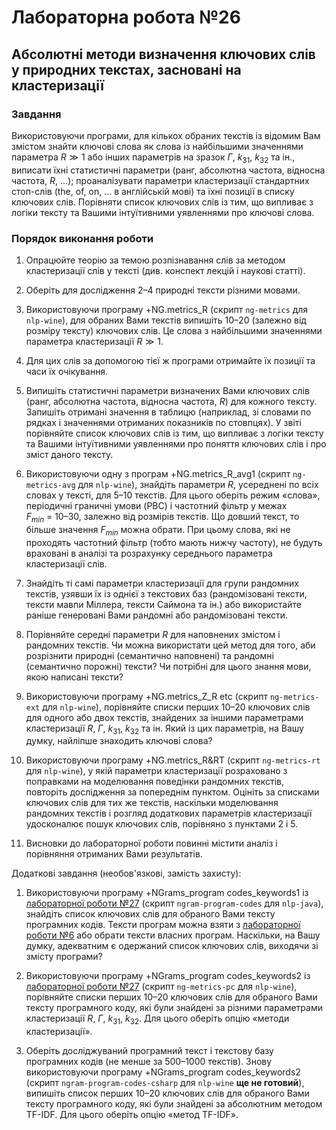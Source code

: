 # Лабораторна робота №26

## Абсолютні методи визначення ключових слів у природних текстах, засновані на кластеризації

### Завдання

Використовуючи програми, для кількох обраних текстів із відомим Вам змістом знайти ключові слова як слова із найбільшими значеннями параметра $R \gg 1$ або інших параметрів на зразок $\Gamma$, $k_31$, $k_32$ та ін., виписати їхні статистичні параметри (ранг, абсолютна частота, відносна частота, $R$, ...); проаналізувати параметри кластеризації стандартних стоп-слів (the, of, on, ... в англійській мові) та їхні позиції в списку ключових слів. Порівняти список ключових слів із тим, що випливає з логіки тексту та Вашими інтуїтивними уявленнями про ключові слова.


### Порядок виконання роботи

1. Опрацюйте теорію за темою розпізнавання слів за методом кластеризації слів у тексті (див. конспект лекцій і наукові статті).

2. Оберіть для дослідження 2&ndash;4 природні тексти різними мовами.

3. Використовуючи програму +NG.metrics\_R (скрипт `ng-metrics` для `nlp-wine`), для обраних Вами текстів випишіть 10&ndash;20 (залежно від розміру тексту) ключових слів.
Це слова з найбільшими значеннями параметра кластеризації $R \gg 1$.

4. Для цих слів за допомогою тієї ж програми отримайте їх позиції та часи їх очікування.

5. Випишіть статистичні параметри визначених Вами ключових слів (ранг, абсолютна частота, відносна частота, $R$) для кожного тексту.
Запишіть отримані значення в таблицю (наприклад, зі словами по рядках і значеннями отриманих показників по стовпцях).
У звіті порівняйте список ключових слів із тим, що випливає з логіки тексту та Вашими інтуїтивними уявленнями про поняття ключових слів і про зміст даного тексту.

6. Використовуючи одну з програм +NG.metrics\_R\_avg1 (скрипт `ng-metrics-avg` для `nlp-wine`), знайдіть параметри $R$, усереднені по всіх словах у тексті, для 5&ndash;10 текстів.
Для цього оберіть режим «слова», періодичні граничні умови (PBC) і частотний фільтр у межах $F_{min}$ = 10&ndash;30, залежно від розмірів текстів.
Що довший текст, то більше значення $F_{min}$ можна обрати.
При цьому слова, які не проходять частотний фільтр (тобто мають нижчу частоту), не будуть враховані в аналізі та розрахунку середнього параметра кластеризації слів.

7. Знайдіть ті самі параметри кластеризації для групи рандомних текстів, узявши їх із однієї з текстових баз (рандомізовані тексти, тексти мавпи Міллера, тексти Саймона та ін.) або використайте раніше генеровані Вами рандомні або рандомізовані тексти.

8. Порівняйте середні параметри $R$ для наповнених змістом і рандомних текстів.
Чи можна використати цей метод для того, аби розрізнити природні (семантично наповнені) та рандомні (семантично порожні) тексти?
Чи потрібні для цього знання мови, якою написані тексти?

9. Використовуючи програму +NG.metrics\_Z\_R etc (скрипт `ng-metrics-ext` для `nlp-wine`), порівняйте списки перших 10&ndash;20 ключових слів для одного або двох текстів, знайдених за іншими параметрами клас­теризації $R$, $\Gamma$, $k_{31}$, $k_{32}$ та ін. Який із цих параметрів, на Вашу думку, найліпше знаходить ключові слова?

10. Використовуючи програму +NG.metrics\_R&RT (скрипт `ng-metrics-rt` для `nlp-wine`), у якій параметри кластеризації розраховано з поправками на моделювання поведінки рандомних текстів, повторіть дослі­дження за попереднім пунктом.
Оцініть за списками ключових слів для тих же текстів, наскільки моделювання рандомних текстів і розгляд додаткових параметрів кластеризації удосконалює пошук ключових слів, порівняно з пунктами 2 і 5.

11. Висновки до лабораторної роботи повинні містити аналіз і порівняння отриманих Вами результатів.

Додаткові завдання (необов'язкові, замість захисту):

1. Використовуючи програму +NGrams\_program codes\_keywords1 із [лабораторної роботи №27](../lab27/task.md) (скрипт `ngram-program-codes` для `nlp-java`), знайдіть список ключових слів для обраного Вами тексту програмних кодів.
Тексти програм можна взяти з [лабораторної роботи №6](../lab6/task.md) або обрати тексти власних програм.
Наскільки, на Вашу думку, адекватним є одержаний список ключових слів, виходячи зі змісту програми? 

2. Використовуючи програму +NGrams\_program codes\_keywords2 із [лабораторної роботи №27](../lab27/task.md) (скрипт `ng-metrics-pc` для `nlp-wine`), порівняйте списки перших 10&ndash;20 ключових слів для обраного Вами тексту програмного коду, які були знайдені за різними параметрами кластеризації $R$, $\Gamma$, $k_{31}$, $k_{32}$.
Для цього оберіть опцію «методи кластеризації».

3. Оберіть дослі­джу­ва­ний програмний текст і текстову базу програмних кодів (не менше за 500&ndash;1000 текстів).
Знову використовуючи програму +NGrams\_program codes\_keywords2 (скрипт `ngram-program-codes-csharp` для `nlp-wine` **ще не готовий**), випишіть список перших 10&ndash;20 ключових слів для обраного Вами тексту програмного коду, які були знайдені за абсолютним методом TF-IDF.
Для цього оберіть опцію «метод TF-IDF».
